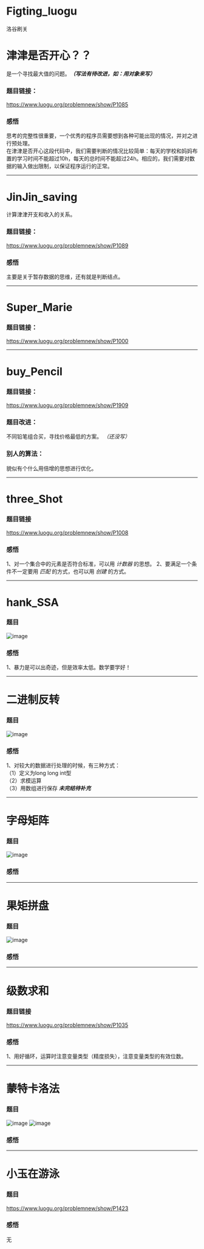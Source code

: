 # Figting_luogu
洛谷刷关  
# 津津是否开心？？
是一个寻找最大值的问题。___（写法有待改进，如：用对象来写）___
### 题目链接：
https://www.luogu.org/problemnew/show/P1085
### 感悟
思考的完整性很重要，一个优秀的程序员需要想到各种可能出现的情况，并对之进行预处理。  
在津津是否开心这段代码中，我们需要判断的情况比较简单：每天的学校和妈妈布置的学习时间不能超过10h，每天的总时间不能超过24h。相应的，我们需要对数据的输入做出限制，以保证程序运行的正常。
********************************************************
# JinJin_saving
计算津津开支和收入的关系。  
### 题目链接：
https://www.luogu.org/problemnew/show/P1089
### 感悟
主要是关于暂存数据的思维，还有就是判断结点。
*********************************************************
# Super_Marie
### 题目链接：
https://www.luogu.org/problemnew/show/P1000
*********************************************************
# buy_Pencil
### 题目链接：  
https://www.luogu.org/problemnew/show/P1909
### 题目改进：
不同铅笔组合买，寻找价格最低的方案。 *（还没写）*
### 别人的算法：  
貌似有个什么用倍增的思想进行优化。
**********************************************************
# three_Shot
### 题目链接
https://www.luogu.org/problemnew/show/P1008
### 感悟
1、对一个集合中的元素是否符合标准，可以用 *计数器* 的思想。
2、要满足一个条件不一定要用 *匹配* 的方式，也可以用 *创建* 的方式。
***********************************************************
# hank_SSA
### 题目
![image](https://github.com/KnifeofLondon/Figting_arithmetic/blob/master/hack_SSA.png)  
### 感悟
1、暴力是可以出奇迹，但是效率太低。数学要学好！
***********************************************************
# 二进制反转
### 题目
![image](https://github.com/KnifeofLondon/Figting_arithmetic/blob/master/%E4%BA%8C%E8%BF%9B%E5%88%B6%E5%8F%8D%E8%BD%AC.png)
### 感悟
1、对较大的数据进行处理的时候，有三种方式：  
（1）定义为long long int型  
（2）求模运算  
（3）用数组进行保存
***未完结待补充***
************************************************************
# 字母矩阵
### 题目
![image](https://github.com/KnifeofLondon/Figting_arithmetic/blob/master/%E5%AD%97%E6%AF%8D%E7%9F%A9%E9%98%B5.png)
### 感悟
*************************************************************
# 果矩拼盘
### 题目
![image](https://github.com/KnifeofLondon/Figting_arithmetic/blob/master/%E6%9E%9C%E7%9F%A9%E6%8B%BC%E7%9B%98.png)
### 感悟
*************************************************************
# 级数求和
### 题目链接
https://www.luogu.org/problemnew/show/P1035
### 感悟
1、用好循环，运算时注意变量类型（精度损失），注意变量类型的有效位数。
*************************************************************
# 蒙特卡洛法
### 题目
![image](https://github.com/KnifeofLondon/Figting_arithmetic/blob/master/%E8%92%99%E7%89%B9%E5%8D%A1%E6%B4%9B%E6%B3%951.png)
![image](https://github.com/KnifeofLondon/Figting_arithmetic/blob/master/%E8%92%99%E7%89%B9%E5%8D%A1%E6%B4%9B%E6%B3%952.png)
### 感悟
*************************************************************
# 小玉在游泳
### 题目
https://www.luogu.org/problemnew/show/P1423
### 感悟
无
